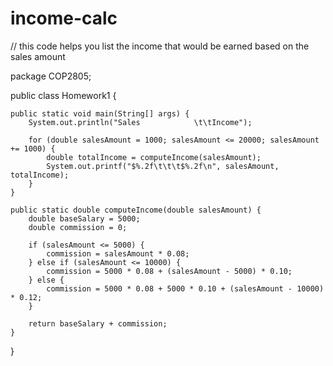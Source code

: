 # income-calc
// this code helps you list the income that would be earned based on the sales amount 

package COP2805;

public class Homework1 {

    public static void main(String[] args) {
        System.out.println("Sales            \t\tIncome");
       
        for (double salesAmount = 1000; salesAmount <= 20000; salesAmount += 1000) {
            double totalIncome = computeIncome(salesAmount);
            System.out.printf("$%.2f\t\t\t$%.2f\n", salesAmount, totalIncome);
        }
    }

    public static double computeIncome(double salesAmount) {
        double baseSalary = 5000;
        double commission = 0;

        if (salesAmount <= 5000) {
            commission = salesAmount * 0.08;
        } else if (salesAmount <= 10000) {
            commission = 5000 * 0.08 + (salesAmount - 5000) * 0.10;
        } else {
            commission = 5000 * 0.08 + 5000 * 0.10 + (salesAmount - 10000) * 0.12;
        }

        return baseSalary + commission;
    }
}
